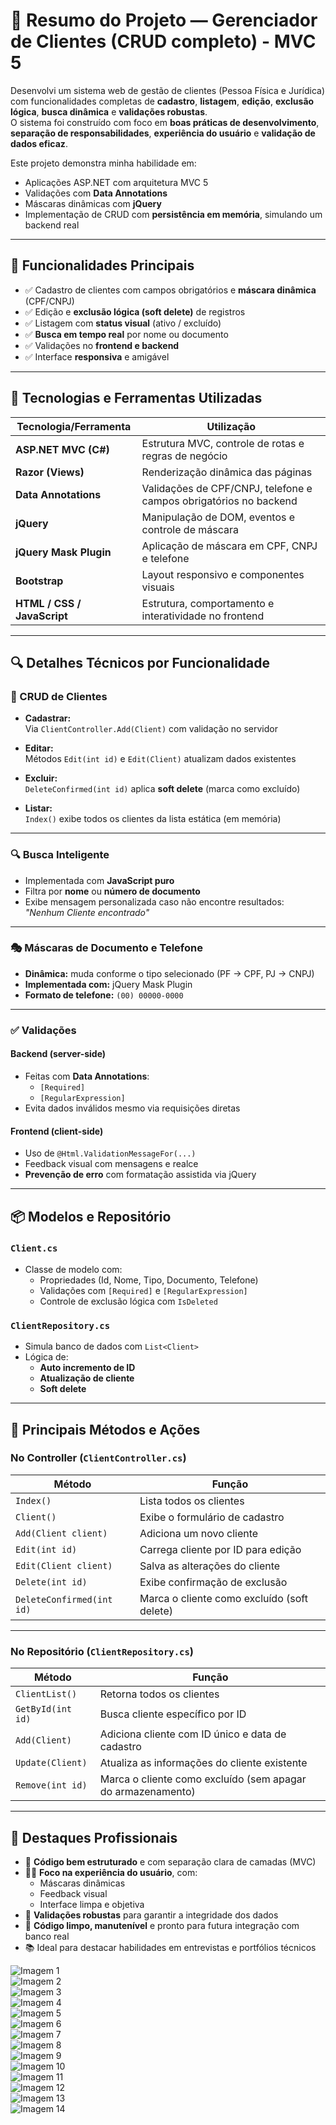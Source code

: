 # 🧩 Resumo do Projeto — Gerenciador de Clientes (CRUD completo) - MVC 5

Desenvolvi um sistema web de gestão de clientes (Pessoa Física e Jurídica) com funcionalidades completas de **cadastro**, **listagem**, **edição**, **exclusão lógica**, **busca dinâmica** e **validações robustas**.  
O sistema foi construído com foco em **boas práticas de desenvolvimento**, **separação de responsabilidades**, **experiência do usuário** e **validação de dados eficaz**.

Este projeto demonstra minha habilidade em:

- Aplicações ASP.NET com arquitetura MVC 5
- Validações com **Data Annotations**
- Máscaras dinâmicas com **jQuery**
- Implementação de CRUD com **persistência em memória**, simulando um backend real

---

## 🚀 Funcionalidades Principais

- ✅ Cadastro de clientes com campos obrigatórios e **máscara dinâmica** (CPF/CNPJ)
- ✅ Edição e **exclusão lógica (soft delete)** de registros
- ✅ Listagem com **status visual** (ativo / excluído)
- ✅ **Busca em tempo real** por nome ou documento
- ✅ Validações no **frontend e backend**
- ✅ Interface **responsiva** e amigável

---

## 🧪 Tecnologias e Ferramentas Utilizadas

| Tecnologia/Ferramenta       | Utilização                                                                 |
|-----------------------------|---------------------------------------------------------------------------|
| **ASP.NET MVC (C#)**        | Estrutura MVC, controle de rotas e regras de negócio                      |
| **Razor (Views)**           | Renderização dinâmica das páginas                                         |
| **Data Annotations**        | Validações de CPF/CNPJ, telefone e campos obrigatórios no backend         |
| **jQuery**                  | Manipulação de DOM, eventos e controle de máscara                         |
| **jQuery Mask Plugin**      | Aplicação de máscara em CPF, CNPJ e telefone                              |
| **Bootstrap**               | Layout responsivo e componentes visuais                                   |
| **HTML / CSS / JavaScript** | Estrutura, comportamento e interatividade no frontend                     |

---

## 🔍 Detalhes Técnicos por Funcionalidade

### 🔄 CRUD de Clientes

- **Cadastrar:**  
  Via `ClientController.Add(Client)` com validação no servidor

- **Editar:**  
  Métodos `Edit(int id)` e `Edit(Client)` atualizam dados existentes

- **Excluir:**  
  `DeleteConfirmed(int id)` aplica **soft delete** (marca como excluído)

- **Listar:**  
  `Index()` exibe todos os clientes da lista estática (em memória)

---

### 🔍 Busca Inteligente

- Implementada com **JavaScript puro**
- Filtra por **nome** ou **número de documento**
- Exibe mensagem personalizada caso não encontre resultados:  
  _"Nenhum Cliente encontrado"_

---

### 🎭 Máscaras de Documento e Telefone

- **Dinâmica:** muda conforme o tipo selecionado (PF → CPF, PJ → CNPJ)
- **Implementada com:** jQuery Mask Plugin
- **Formato de telefone:** `(00) 00000-0000`

---

### ✅ Validações

#### Backend (server-side)

- Feitas com **Data Annotations**:
  - `[Required]`
  - `[RegularExpression]`
- Evita dados inválidos mesmo via requisições diretas

#### Frontend (client-side)

- Uso de `@Html.ValidationMessageFor(...)`
- Feedback visual com mensagens e realce
- **Prevenção de erro** com formatação assistida via jQuery

---

## 📦 Modelos e Repositório

### `Client.cs`
- Classe de modelo com:
  - Propriedades (Id, Nome, Tipo, Documento, Telefone)
  - Validações com `[Required]` e `[RegularExpression]`
  - Controle de exclusão lógica com `IsDeleted`

### `ClientRepository.cs`
- Simula banco de dados com `List<Client>`
- Lógica de:
  - **Auto incremento de ID**
  - **Atualização de cliente**
  - **Soft delete**

---

## 🧠 Principais Métodos e Ações

### No Controller (`ClientController.cs`)

| Método                      | Função                                        |
|----------------------------|-----------------------------------------------|
| `Index()`                  | Lista todos os clientes                       |
| `Client()`                 | Exibe o formulário de cadastro                |
| `Add(Client client)`       | Adiciona um novo cliente                      |
| `Edit(int id)`             | Carrega cliente por ID para edição            |
| `Edit(Client client)`      | Salva as alterações do cliente                |
| `Delete(int id)`           | Exibe confirmação de exclusão                 |
| `DeleteConfirmed(int id)`  | Marca o cliente como excluído (soft delete)   |

---

### No Repositório (`ClientRepository.cs`)

| Método              | Função                                                        |
|---------------------|---------------------------------------------------------------|
| `ClientList()`      | Retorna todos os clientes                                     |
| `GetById(int id)`   | Busca cliente específico por ID                               |
| `Add(Client)`       | Adiciona cliente com ID único e data de cadastro              |
| `Update(Client)`    | Atualiza as informações do cliente existente                  |
| `Remove(int id)`    | Marca o cliente como excluído (sem apagar do armazenamento)   |

---

## 🌟 Destaques Profissionais

- 🧱 **Código bem estruturado** e com separação clara de camadas (MVC)
- 🧑‍💻 **Foco na experiência do usuário**, com:
  - Máscaras dinâmicas
  - Feedback visual
  - Interface limpa e objetiva
- 🔐 **Validações robustas** para garantir a integridade dos dados
- 🧹 **Código limpo, manutenível** e pronto para futura integração com banco real
- 📚 Ideal para destacar habilidades em entrevistas e portfólios técnicos


![Imagem 1](images/1.png)  
![Imagem 2](images/2.png)  
![Imagem 3](images/3.png)  
![Imagem 4](images/4.png)  
![Imagem 5](images/5.png)  
![Imagem 6](images/6.png)  
![Imagem 7](images/7.png)  
![Imagem 8](images/8.png)  
![Imagem 9](images/9.png)  
![Imagem 10](images/10.png)  
![Imagem 11](images/11.png)  
![Imagem 12](images/12.png)  
![Imagem 13](images/13.png)  
![Imagem 14](images/14.png)  
